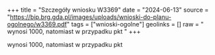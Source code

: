 +++
title = "Szczegóły wniosku W3369"
date = "2024-06-13"
source = "https://bip.brg.gda.pl/images/uploads/wnioski-do-planu-ogolnego/w3369.pdf"
tags = ["wnioski-ogolne"]
geolinks = []
raw = " wynosi 1000, natomiast w przypadku pkt "
+++

 wynosi 1000, natomiast w przypadku pkt 


